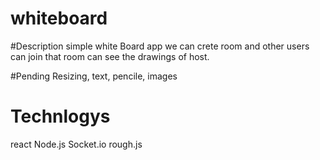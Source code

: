 # whiteboard

#Description
simple white Board app we can crete room and other users can join that room can see the drawings of host.

#Pending
Resizing, text, pencile, images

# Technlogys
react
Node.js
Socket.io
rough.js
